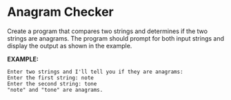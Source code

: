# Anagram Checker

Create a program that compares two strings and determines if the two strings are
anagrams. The program should prompt for both input strings and display the
output as shown in the example.

**EXAMPLE:**

```plaintext
Enter two strings and I'll tell you if they are anagrams:
Enter the first string: note
Enter the second string: tone
"note" and "tone" are anagrams.
```
